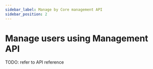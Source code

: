 ```yaml
---
sidebar_label: Manage by Core management API
sidebar_position: 2
---
```


# Manage users using Management API

TODO: refer to API reference

